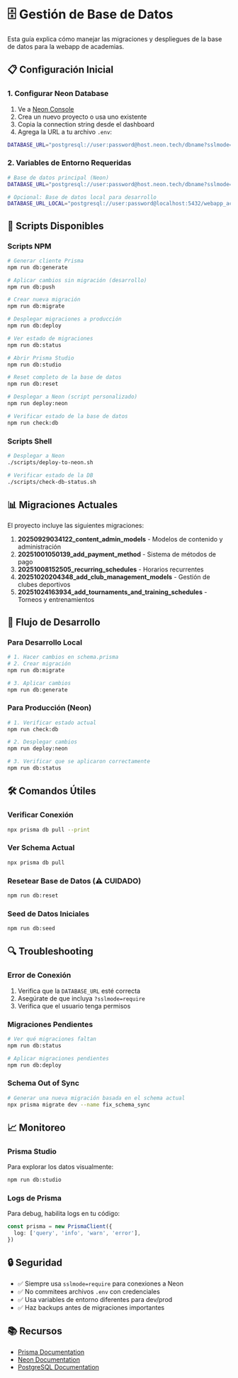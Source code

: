 # 🗄️ Gestión de Base de Datos

Esta guía explica cómo manejar las migraciones y despliegues de la base de datos para la webapp de academias.

## 📋 Configuración Inicial

### 1. Configurar Neon Database

1. Ve a [Neon Console](https://console.neon.tech/)
2. Crea un nuevo proyecto o usa uno existente
3. Copia la connection string desde el dashboard
4. Agrega la URL a tu archivo `.env`:

```bash
DATABASE_URL="postgresql://user:password@host.neon.tech/dbname?sslmode=require"
```

### 2. Variables de Entorno Requeridas

```bash
# Base de datos principal (Neon)
DATABASE_URL="postgresql://user:password@host.neon.tech/dbname?sslmode=require"

# Opcional: Base de datos local para desarrollo
DATABASE_URL_LOCAL="postgresql://user:password@localhost:5432/webapp_academy"
```

## 🚀 Scripts Disponibles

### Scripts NPM

```bash
# Generar cliente Prisma
npm run db:generate

# Aplicar cambios sin migración (desarrollo)
npm run db:push

# Crear nueva migración
npm run db:migrate

# Desplegar migraciones a producción
npm run db:deploy

# Ver estado de migraciones
npm run db:status

# Abrir Prisma Studio
npm run db:studio

# Reset completo de la base de datos
npm run db:reset

# Desplegar a Neon (script personalizado)
npm run deploy:neon

# Verificar estado de la base de datos
npm run check:db
```

### Scripts Shell

```bash
# Desplegar a Neon
./scripts/deploy-to-neon.sh

# Verificar estado de la DB
./scripts/check-db-status.sh
```

## 📊 Migraciones Actuales

El proyecto incluye las siguientes migraciones:

1. **20250929034122_content_admin_models** - Modelos de contenido y administración
2. **20251001050139_add_payment_method** - Sistema de métodos de pago
3. **20251008152505_recurring_schedules** - Horarios recurrentes
4. **20251020204348_add_club_management_models** - Gestión de clubes deportivos
5. **20251024163934_add_tournaments_and_training_schedules** - Torneos y entrenamientos

## 🔄 Flujo de Desarrollo

### Para Desarrollo Local

```bash
# 1. Hacer cambios en schema.prisma
# 2. Crear migración
npm run db:migrate

# 3. Aplicar cambios
npm run db:generate
```

### Para Producción (Neon)

```bash
# 1. Verificar estado actual
npm run check:db

# 2. Desplegar cambios
npm run deploy:neon

# 3. Verificar que se aplicaron correctamente
npm run db:status
```

## 🛠️ Comandos Útiles

### Verificar Conexión

```bash
npx prisma db pull --print
```

### Ver Schema Actual

```bash
npx prisma db pull
```

### Resetear Base de Datos (⚠️ CUIDADO)

```bash
npm run db:reset
```

### Seed de Datos Iniciales

```bash
npm run db:seed
```

## 🔍 Troubleshooting

### Error de Conexión

1. Verifica que la `DATABASE_URL` esté correcta
2. Asegúrate de que incluya `?sslmode=require`
3. Verifica que el usuario tenga permisos

### Migraciones Pendientes

```bash
# Ver qué migraciones faltan
npm run db:status

# Aplicar migraciones pendientes
npm run db:deploy
```

### Schema Out of Sync

```bash
# Generar una nueva migración basada en el schema actual
npx prisma migrate dev --name fix_schema_sync
```

## 📈 Monitoreo

### Prisma Studio

Para explorar los datos visualmente:

```bash
npm run db:studio
```

### Logs de Prisma

Para debug, habilita logs en tu código:

```typescript
const prisma = new PrismaClient({
  log: ['query', 'info', 'warn', 'error'],
})
```

## 🔒 Seguridad

- ✅ Siempre usa `sslmode=require` para conexiones a Neon
- ✅ No commitees archivos `.env` con credenciales
- ✅ Usa variables de entorno diferentes para dev/prod
- ✅ Haz backups antes de migraciones importantes

## 📚 Recursos

- [Prisma Documentation](https://www.prisma.io/docs/)
- [Neon Documentation](https://neon.tech/docs/)
- [PostgreSQL Documentation](https://www.postgresql.org/docs/)
